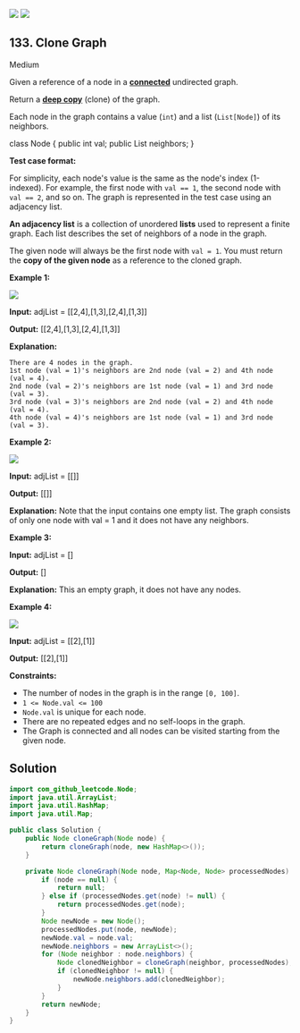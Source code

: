 [![](https://img.shields.io/github/stars/javadev/LeetCode-in-Java?label=Stars&style=flat-square)](https://github.com/javadev/LeetCode-in-Java)
[![](https://img.shields.io/github/forks/javadev/LeetCode-in-Java?label=Fork%20me%20on%20GitHub%20&style=flat-square)](https://github.com/javadev/LeetCode-in-Java/fork)

## 133\. Clone Graph

Medium

Given a reference of a node in a **[connected](https://en.wikipedia.org/wiki/Connectivity_(graph_theory)#Connected_graph)** undirected graph.

Return a [**deep copy**](https://en.wikipedia.org/wiki/Object_copying#Deep_copy) (clone) of the graph.

Each node in the graph contains a value (`int`) and a list (`List[Node]`) of its neighbors.

class Node { public int val; public List<Node> neighbors; } 

**Test case format:**

For simplicity, each node's value is the same as the node's index (1-indexed). For example, the first node with `val == 1`, the second node with `val == 2`, and so on. The graph is represented in the test case using an adjacency list.

**An adjacency list** is a collection of unordered **lists** used to represent a finite graph. Each list describes the set of neighbors of a node in the graph.

The given node will always be the first node with `val = 1`. You must return the **copy of the given node** as a reference to the cloned graph.

**Example 1:**

![](https://assets.leetcode.com/uploads/2019/11/04/133_clone_graph_question.png)

**Input:** adjList = \[\[2,4],[1,3],[2,4],[1,3]]

**Output:** [[2,4],[1,3],[2,4],[1,3]]

**Explanation:**

    There are 4 nodes in the graph.
    1st node (val = 1)'s neighbors are 2nd node (val = 2) and 4th node (val = 4).
    2nd node (val = 2)'s neighbors are 1st node (val = 1) and 3rd node (val = 3).
    3rd node (val = 3)'s neighbors are 2nd node (val = 2) and 4th node (val = 4).
    4th node (val = 4)'s neighbors are 1st node (val = 1) and 3rd node (val = 3). 

**Example 2:**

![](https://assets.leetcode.com/uploads/2020/01/07/graph.png)

**Input:** adjList = \[\[]]

**Output:** [[]]

**Explanation:** Note that the input contains one empty list. The graph consists of only one node with val = 1 and it does not have any neighbors. 

**Example 3:**

**Input:** adjList = []

**Output:** []

**Explanation:** This an empty graph, it does not have any nodes. 

**Example 4:**

![](https://assets.leetcode.com/uploads/2020/01/07/graph-1.png)

**Input:** adjList = \[\[2],[1]]

**Output:** [[2],[1]] 

**Constraints:**

*   The number of nodes in the graph is in the range `[0, 100]`.
*   `1 <= Node.val <= 100`
*   `Node.val` is unique for each node.
*   There are no repeated edges and no self-loops in the graph.
*   The Graph is connected and all nodes can be visited starting from the given node.

## Solution

```java
import com_github_leetcode.Node;
import java.util.ArrayList;
import java.util.HashMap;
import java.util.Map;

public class Solution {
    public Node cloneGraph(Node node) {
        return cloneGraph(node, new HashMap<>());
    }

    private Node cloneGraph(Node node, Map<Node, Node> processedNodes) {
        if (node == null) {
            return null;
        } else if (processedNodes.get(node) != null) {
            return processedNodes.get(node);
        }
        Node newNode = new Node();
        processedNodes.put(node, newNode);
        newNode.val = node.val;
        newNode.neighbors = new ArrayList<>();
        for (Node neighbor : node.neighbors) {
            Node clonedNeighbor = cloneGraph(neighbor, processedNodes);
            if (clonedNeighbor != null) {
                newNode.neighbors.add(clonedNeighbor);
            }
        }
        return newNode;
    }
}
```
